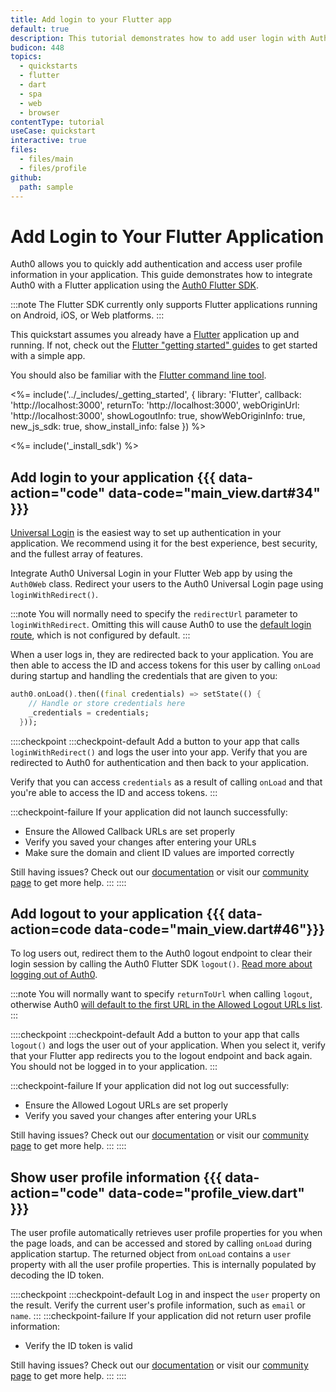 ```yaml
---
title: Add login to your Flutter app
default: true
description: This tutorial demonstrates how to add user login with Auth0 to a Flutter Web application using the Auth0 Flutter SDK
budicon: 448
topics:
  - quickstarts
  - flutter
  - dart
  - spa
  - web
  - browser
contentType: tutorial
useCase: quickstart
interactive: true
files:
  - files/main
  - files/profile
github:
  path: sample
---
```


<!-- markdownlint-disable MD025 MD034 -->

# Add Login to Your Flutter Application

Auth0 allows you to quickly add authentication and access user profile information in your application. This guide demonstrates how to integrate Auth0 with a Flutter application using the <a href="https://github.com/auth0/auth0-flutter" target="_blank" rel="noreferrer">Auth0 Flutter SDK</a>.

:::note
The Flutter SDK currently only supports Flutter applications running on Android, iOS, or Web platforms.
:::

This quickstart assumes you already have a <a href="https://flutter.dev/" target="_blank" rel="noreferrer">Flutter</a> application up and running. If not, check out the <a href="https://docs.flutter.dev/get-started/install" target="_blank" rel="noreferrer">Flutter "getting started" guides</a> to get started with a simple app.

You should also be familiar with the <a href="https://docs.flutter.dev/reference/flutter-cli" target="_blank" rel="noreferrer">Flutter command line tool</a>.

<%= include('../_includes/_getting_started', { library: 'Flutter', callback: 'http://localhost:3000', returnTo: 'http://localhost:3000', webOriginUrl: 'http://localhost:3000', showLogoutInfo: true, showWebOriginInfo: true, new_js_sdk: true, show_install_info: false }) %>

<%= include('_install_sdk') %>

## Add login to your application {{{ data-action="code" data-code="main_view.dart#34" }}}

<a href="https://auth0.com/docs/authenticate/login/auth0-universal-login" target="_blank" rel="noreferrer">Universal Login</a> is the easiest way to set up authentication in your application. We recommend using it for the best experience, best security, and the fullest array of features.

Integrate Auth0 Universal Login in your Flutter Web app by using the `Auth0Web` class. Redirect your users to the Auth0 Universal Login page using `loginWithRedirect()`.

:::note
You will normally need to specify the `redirectUrl` parameter to `loginWithRedirect`. Omitting this will cause Auth0 to use the <a href="https://auth0.com/docs/authenticate/login/auth0-universal-login/configure-default-login-routes" target="_blank" rel="noreferrer">default login route</a>, which is not configured by default.
:::

When a user logs in, they are redirected back to your application. You are then able to access the ID and access tokens for this user by calling `onLoad` during startup and handling the credentials that are given to you:

```dart
auth0.onLoad().then((final credentials) => setState(() {
    // Handle or store credentials here
    _credentials = credentials;
  }));
```

::::checkpoint
:::checkpoint-default
Add a button to your app that calls `loginWithRedirect()` and logs the user into your app. Verify that you are redirected to Auth0 for authentication and then back to your application.

Verify that you can access `credentials` as a result of calling `onLoad` and that you're able to access the ID and access tokens.
:::

:::checkpoint-failure
If your application did not launch successfully:

- Ensure the Allowed Callback URLs are set properly
- Verify you saved your changes after entering your URLs
- Make sure the domain and client ID values are imported correctly

Still having issues? Check out our <a href="https://auth0.com/docs" target="_blank" rel="noreferrer">documentation</a> or visit our <a href="https://community.auth0.com" target="_blank" rel="noreferrer">community page</a> to get more help.
:::
::::

## Add logout to your application {{{ data-action=code data-code="main_view.dart#46"}}}

To log users out, redirect them to the Auth0 logout endpoint to clear their login session by calling the Auth0 Flutter SDK `logout()`. <a href="https://auth0.com/docs/authenticate/login/logout" target="_blank" rel="noreferrer">Read more about logging out of Auth0</a>.

:::note
You will normally want to specify `returnToUrl` when calling `logout`, otherwise Auth0 <a href="https://auth0.com/docs/authenticate/login/logout/redirect-users-after-logout" target="_blank" rel="noreferrer">will default to the first URL in the Allowed Logout URLs list</a>.
:::

::::checkpoint
:::checkpoint-default
Add a button to your app that calls `logout()` and logs the user out of your application. When you select it, verify that your Flutter app redirects you to the logout endpoint and back again. You should not be logged in to your application.
:::

:::checkpoint-failure
If your application did not log out successfully:

- Ensure the Allowed Logout URLs are set properly
- Verify you saved your changes after entering your URLs

Still having issues? Check out our <a href="https://auth0.com/docs" target="_blank" rel="noreferrer">documentation</a> or visit our <a href="https://community.auth0.com" target="_blank" rel="noreferrer">community page</a> to get more help.
:::
::::

## Show user profile information {{{ data-action="code" data-code="profile_view.dart" }}}

The user profile automatically retrieves user profile properties for you when the page loads, and can be accessed and stored by calling `onLoad` during application startup. The returned object from `onLoad` contains a `user` property with all the user profile properties. This is internally populated by decoding the ID token.

::::checkpoint
:::checkpoint-default
Log in and inspect the `user` property on the result. Verify the current user's profile information, such as `email` or `name`.
:::
:::checkpoint-failure
If your application did not return user profile information:

- Verify the ID token is valid

Still having issues? Check out our <a href="https://auth0.com/docs" target="_blank" rel="noreferrer">documentation</a> or visit our <a href="https://community.auth0.com" target="_blank" rel="noreferrer">community page</a> to get more help.
:::
::::

